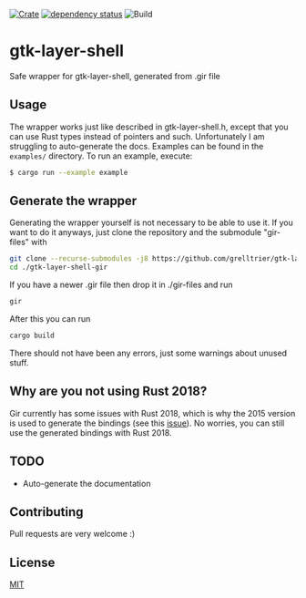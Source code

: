 [![Crate](https://img.shields.io/crates/v/gtk-layer-shell.svg)](https://crates.io/crates/gtk-layer-shell)
[![dependency status](https://deps.rs/repo/github/grelltrier/gtk-layer-shell-gir/status.svg)](https://deps.rs/repo/github/grelltrier/gtk-layer-shell-gir)
![Build](https://github.com/grelltrier/gtk-layer-shell-gir/workflows/Build/badge.svg)

# gtk-layer-shell
Safe wrapper for gtk-layer-shell, generated from .gir file

## Usage
The wrapper works just like described in gtk-layer-shell.h, except that you can use Rust types instead of pointers and such. Unfortunately I am struggling to auto-generate the docs.
Examples can be found in the `examples/` directory. To run an example, execute:

```bash
$ cargo run --example example
```

## Generate the wrapper
Generating the wrapper yourself is not necessary to be able to use it. If you want to do it anyways, just clone the repository and the submodule "gir-files" with
```bash
git clone --recurse-submodules -j8 https://github.com/grelltrier/gtk-layer-shell-gir.git
cd ./gtk-layer-shell-gir
```
If you have a newer .gir file then drop it in ./gir-files and run
```bash
gir
```
After this you can run
```bash
cargo build
```
There should not have been any errors, just some warnings about unused stuff.

## Why are you not using Rust 2018?
Gir currently has some issues with Rust 2018, which is why the 2015 version is used to generate the bindings (see this [issue](https://github.com/gtk-rs/gir/issues/746)). No worries, you can still use the generated bindings with Rust 2018.

## TODO
- Auto-generate the documentation

## Contributing
Pull requests are very welcome :)

## License
[MIT](https://choosealicense.com/licenses/mit/)
